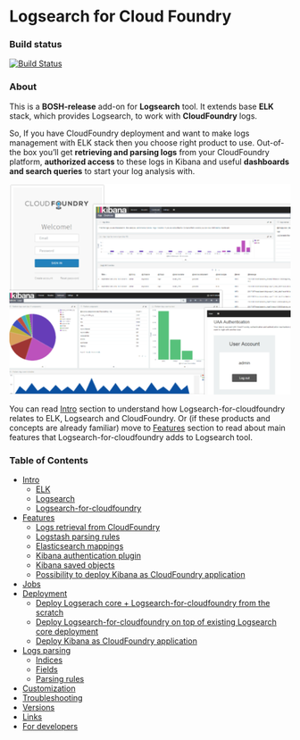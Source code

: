 # Logsearch for Cloud Foundry

### Build status

[![Build Status](https://travis-ci.org/cloudfoundry-community/logsearch-for-cloudfoundry.svg?branch=master)](https://travis-ci.org/cloudfoundry-community/logsearch-for-cloudfoundry)


### About

This is a **BOSH-release** add-on for **Logsearch** tool. It extends base **ELK** stack, which provides Logsearch, to work with **CloudFoundry** logs.

So, If you have CloudFoundry deployment and want to make logs management with ELK stack then you choose right product to use. Out-of-the box you’ll get **retrieving and parsing logs** from your CloudFoundry platform, **authorized access** to these logs in Kibana and useful **dashboards and search queries** to start your log analysis with.

![Logsearch for CloudFoundry ELK](docs/img/overview.png)

You can read [Intro](docs/intro.md) section to understand how Logsearch-for-cloudfoundry relates to ELK, Logsearch and CloudFoundry. Or (if these products and concepts are already familiar) move to [Features](docs/features.md) section to read about main features that Logsearch-for-cloudfoundry adds to Logsearch tool.

### Table of Contents

* [Intro](docs/intro.md)
  * [ELK](docs/intro.md#elk)
  * [Logsearch](docs/intro.md#logsearch)
  * [Logsearch-for-cloudfoundry](docs/intro.md#logsearch-for-cloudfoundry)
* [Features](docs/features.md)
  * [Logs retrieval from CloudFoundry](docs/features.md#logs-retrieval-from-cloudfoundry)
  * [Logstash parsing rules](docs/features.md#logstash-parsing-rules)
  * [Elasticsearch mappings](docs/features.md#elasticsearch-mappings)
  * [Kibana authentication plugin](docs/features.md#kibana-authentication-plugin)
  * [Kibana saved objects](docs/features.md#kibana-saved-objects)
  * [Possibility to deploy Kibana as CloudFoundry application](docs/features.md#possibility-to-deploy-kibana-as-cloudfoundry-application)
* [Jobs](docs/jobs.md) 
* [Deployment](docs/deployment.md)
  * [Deploy Logserach core + Logsearch-for-cloudfoundry from the scratch](docs/deployment.md#deploy-logserach-core-+-logsearch-for-cloudfoundry-from-the-scratch)
  * [Deploy Logsearch-for-cloudfoundry on top of existing Logsearch core deployment](docs/deployment.md#deploy-logsearch-for-cloudfoundry-on-top-of-existing-logsearch-core-deployment)
  * [Deploy Kibana as CloudFoundry application](docs/deployment.md#deploy-kibana-as-cloudfoundry-application) 
* [Logs parsing](docs/logs-parsing.md)
  * [Indices](docs/logs-parsing.md#indices)
  * [Fields](docs/logs-parsing.md#fields)
  * [Parsing rules](docs/logs-parsing.md#parsing-rules)
* [Customization](docs/customization.md)
* [Troubleshooting](docs/troubleshooting.md)
* [Versions](docs/versions.md)
* [Links](docs/links.md)
* [For developers](docs/for-developers.md)
